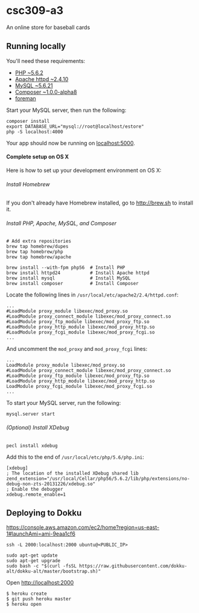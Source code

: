 csc309-a3
=========

An online store for baseball cards

## Running locally

You'll need these requirements:

- [PHP ~5.6.2](http://php.net/)
- [Apache httpd ~2.4.10](http://httpd.apache.org/)
- [MySQL ~5.6.21](http://www.mysql.com/)
- [Composer ~1.0.0-alpha8](https://getcomposer.org/)
- [foreman](https://github.com/ddollar/foreman)

Start your MySQL server, then run the following:

```shell
composer install
export DATABASE_URL="mysql://root@localhost/estore"
php -S localhost:4000
```

Your app should now be running on [localhost:5000](http://localhost:5000/).

#### Complete setup on OS X

Here is how to set up your development environment on OS X:

###### Install Homebrew

If you don't already have Homebrew installed, go to <http://brew.sh> to install it.

###### Install PHP, Apache, MySQL, and Composer

```shell
# Add extra repositories
brew tap homebrew/dupes
brew tap homebrew/php
brew tap homebrew/apache

brew install --with-fpm php56  # Install PHP
brew install httpd24           # Install Apache httpd
brew install mysql             # Install MySQL
brew install composer          # Install Composer
```

Locate the following lines in `/usr/local/etc/apache2/2.4/httpd.conf`:

```
...
#LoadModule proxy_module libexec/mod_proxy.so
#LoadModule proxy_connect_module libexec/mod_proxy_connect.so
#LoadModule proxy_ftp_module libexec/mod_proxy_ftp.so
#LoadModule proxy_http_module libexec/mod_proxy_http.so
#LoadModule proxy_fcgi_module libexec/mod_proxy_fcgi.so
...
```

And uncomment the `mod_proxy` and `mod_proxy_fcgi` lines:

```
...
LoadModule proxy_module libexec/mod_proxy.so
#LoadModule proxy_connect_module libexec/mod_proxy_connect.so
#LoadModule proxy_ftp_module libexec/mod_proxy_ftp.so
#LoadModule proxy_http_module libexec/mod_proxy_http.so
LoadModule proxy_fcgi_module libexec/mod_proxy_fcgi.so
...
```

To start your MySQL server, run the following:

```
mysql.server start
```

###### (Optional) Install XDebug

```
pecl install xdebug
```

Add this to the end of `/usr/local/etc/php/5.6/php.ini`:

```
[xdebug]
; The location of the installed XDebug shared lib
zend_extension="/usr/local/Cellar/php56/5.6.2/lib/php/extensions/no-debug-non-zts-20131226/xdebug.so"
; Enable the debugger
xdebug.remote_enable=1
```

## Deploying to Dokku

https://console.aws.amazon.com/ec2/home?region=us-east-1#launchAmi=ami-9eaa1cf6

```shell
ssh -L 2000:localhost:2000 ubuntu@<PUBLIC_IP>
```

```shell
sudo apt-get update
sudo apt-get upgrade
sudo bash -c "$(curl -fsSL https://raw.githubusercontent.com/dokku-alt/dokku-alt/master/bootstrap.sh)"
```

Open <http://localhost:2000>

```
$ heroku create
$ git push heroku master
$ heroku open
```
